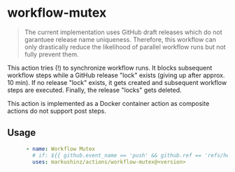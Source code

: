 # workflow-mutex

> The current implementation uses GitHub draft releases which do not garantuee release name uniqueness.
  Therefore, this workflow can only drastically reduce the likelihood of parallel workflow runs but not fully prevent them.

This action tries (!) to synchronize workflow runs.
It blocks subsequent workflow steps while a GitHub release "lock" exists (giving up after approx. 10 min).
If no release "lock" exists, it gets created and subsequent workflow steps are executed.
Finally, the release "locks" gets deleted.

This action is implemented as a Docker container action as composite actions do not support post steps.

## Usage

```yaml
      - name: Workflow Mutex
        # if: ${{ github.event_name == 'push' && github.ref == 'refs/heads/main' }}
        uses: markushinz/actions/workflow-mutex@<version>
```
